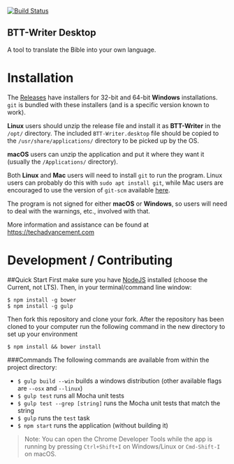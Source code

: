 [![Build Status](https://travis-ci.com/WycliffeAssociates/ts-desktop.svg?branch=develop)](https://travis-ci.com/WycliffeAssociates/ts-desktop)

BTT-Writer Desktop
--

A tool to translate the Bible into your own language.

# Installation
The [Releases](https://github.com/Bible-Translation-Tools/BTT-Writer-Desktop/releases) have installers for 32-bit and 64-bit **Windows** installations. `git` is bundled with these installers (and is a specific version known to work).

**Linux** users should unzip the release file and install it as **BTT-Writer** in the `/opt/` directory. The included `BTT-Writer.desktop` file should be copied to the `/usr/share/applications/` directory to be picked up by the OS.

**macOS** users can unzip the application and put it where they want it (usually the `/Applications/` directory).

Both **Linux** and **Mac** users will need to install `git` to run the program. Linux users can probably do this with `sudo apt install git`, while Mac users are encouraged to use the version of `git-scm` available [here](https://sourceforge.net/projects/git-osx-installer/files/git-2.33.0-intel-universal-mavericks.dmg/download).

The program is not signed for either **macOS** or **Windows**, so users will need to deal with the warnings, etc., involved with that.

More information and assistance can be found at https://techadvancement.com

# Development / Contributing

##Quick Start
First make sure you have [NodeJS](https://nodejs.org/) installed (choose the Current, not LTS). Then, in your terminal/command line window:

	$ npm install -g bower
	$ npm install -g gulp

Then fork this repository and clone your fork.
After the repository has been cloned to your computer run the following command in the new directory to set up your environment

    $ npm install && bower install

###Commands
The following commands are available from within the project directory:

* `$ gulp build --win` builds a windows distribution (other available flags are `--osx` and `--linux`)
* `$ gulp test` runs all Mocha unit tests
* `$ gulp test --grep [string]` runs the Mocha unit tests that match the string
* `$ gulp` runs the `test` task
* `$ npm start` runs the application (without building it)

> Note: You can open the Chrome Developer Tools while the app is running by pressing `Ctrl+Shift+I` on Windows/Linux or `Cmd-Shift-I` on macOS.
